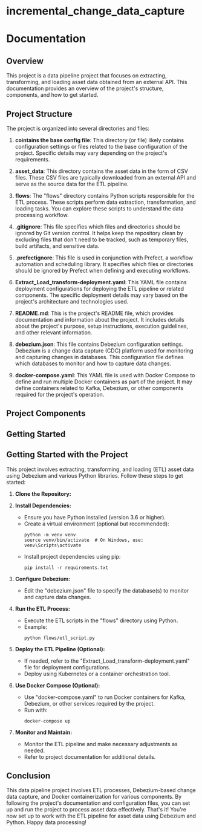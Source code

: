 ﻿# incremental_change_data_capture
# Documentation

## Overview

This project is a data pipeline project that focuses on extracting, transforming, and loading asset data obtained from an external API. This documentation provides an overview of the project's structure, components, and how to get started.

## Project Structure

The project is organized into several directories and files:

1. **cointains the base config file**: This directory (or file) likely contains configuration settings or files related to the base configuration of the project. Specific details may vary depending on the project's requirements.

2. **asset_data**: This directory contains the asset data in the form of CSV files. These CSV files are typically downloaded from an external API and serve as the source data for the ETL pipeline.

3. **flows**: The "flows" directory contains Python scripts responsible for the ETL process. These scripts perform data extraction, transformation, and loading tasks. You can explore these scripts to understand the data processing workflow.

4. **.gitignore**: This file specifies which files and directories should be ignored by Git version control. It helps keep the repository clean by excluding files that don't need to be tracked, such as temporary files, build artifacts, and sensitive data.

5. **.prefectignore**: This file is used in conjunction with Prefect, a workflow automation and scheduling library. It specifies which files or directories should be ignored by Prefect when defining and executing workflows.

6. **Extract_Load_transform-deployment.yaml**: This YAML file contains deployment configurations for deploying the ETL pipeline or related components. The specific deployment details may vary based on the project's architecture and technologies used.

7. **README.md**: This is the project's README file, which provides documentation and information about the project. It includes details about the project's purpose, setup instructions, execution guidelines, and other relevant information.

8. **debezium.json**: This file contains Debezium configuration settings. Debezium is a change data capture (CDC) platform used for monitoring and capturing changes in databases. This configuration file defines which databases to monitor and how to capture data changes.

9. **docker-compose.yaml**: This YAML file is used with Docker Compose to define and run multiple Docker containers as part of the project. It may define containers related to Kafka, Debezium, or other components required for the project's operation.

## Project Components



## Getting Started
## Getting Started with the Project

This project involves extracting, transforming, and loading (ETL) asset data using Debezium and various Python libraries. Follow these steps to get started:

1. **Clone the Repository:**

2. **Install Dependencies:**
   - Ensure you have Python installed (version 3.6 or higher).
   - Create a virtual environment (optional but recommended):
     ```
     python -m venv venv
     source venv/bin/activate  # On Windows, use: venv\Scripts\activate
     ```
   - Install project dependencies using pip:
     ```
     pip install -r requirements.txt
     ```

3. **Configure Debezium:**
   - Edit the "debezium.json" file to specify the database(s) to monitor and capture data changes.

4. **Run the ETL Process:**
   - Execute the ETL scripts in the "flows" directory using Python.
   - Example:
     ```
     python flows/etl_script.py
     ```

5. **Deploy the ETL Pipeline (Optional):**
   - If needed, refer to the "Extract_Load_transform-deployment.yaml" file for deployment configurations.
   - Deploy using Kubernetes or a container orchestration tool.

6. **Use Docker Compose (Optional):**
   - Use "docker-compose.yaml" to run Docker containers for Kafka, Debezium, or other services required by the project.
   - Run with:
     ```
     docker-compose up
     ```

7. **Monitor and Maintain:**
   - Monitor the ETL pipeline and make necessary adjustments as needed.
   - Refer to project documentation for additional details.

## Conclusion

This data pipeline project involves ETL processes, Debezium-based change data capture, and Docker containerization for various components. By following the project's documentation and configuration files, you can set up and run the project to process asset data effectively.
That's it! You're now set up to work with the ETL pipeline for asset data using Debezium and Python. Happy data processing!
